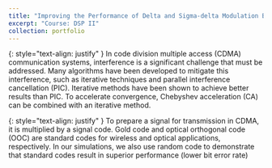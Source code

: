 ```yaml
---
title: "Improving the Performance of Delta and Sigma-delta Modulation Based on Iterative Algorithms"
excerpt: "Course: DSP II"
collection: portfolio
---
```

{: style="text-align: justify" }
In code division multiple access (CDMA) communication systems, interference is a significant challenge that must be addressed. Many algorithms have been developed to mitigate this interference, such as iterative techniques and parallel interference cancellation (PIC). Iterative methods have been shown to achieve better results than PIC. To accelerate convergence, Chebyshev acceleration (CA) can be combined with an iterative method.

{: style="text-align: justify" }
To prepare a signal for transmission in CDMA, it is multiplied by a signal code. Gold code and optical orthogonal code (OOC) are standard codes for wireless and optical applications, respectively. In our simulations, we also use random code to demonstrate that standard codes result in superior performance (lower bit error rate)
